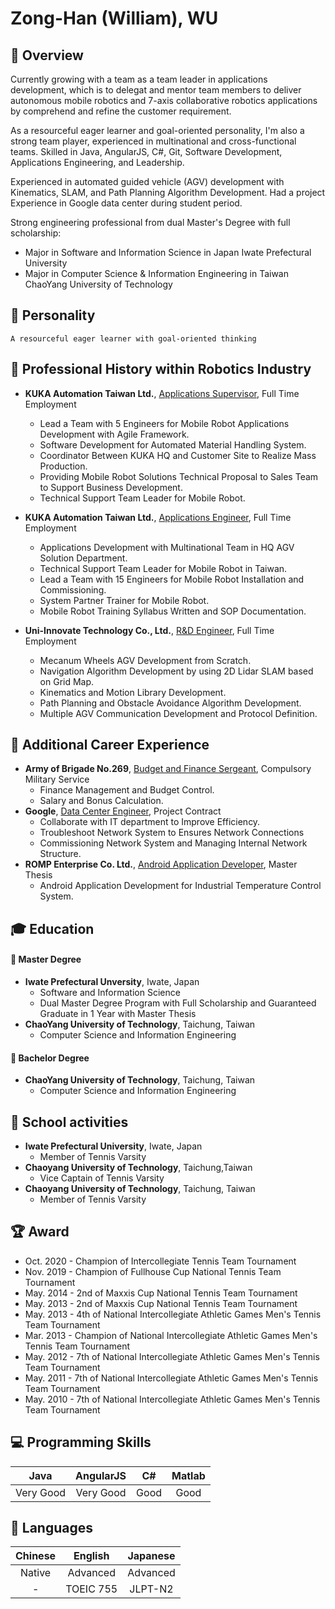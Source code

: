# Zong-Han (William), WU
 



## :dart: Overview
Currently growing with a team as a team leader in applications development, which is to delegat and mentor team members to deliver autonomous mobile robotics and 7-axis collaborative robotics applications by comprehend and refine the customer requirement.

As a resourceful eager learner and goal-oriented personality, I'm also a strong team player, experienced in multinational and cross-functional teams.
Skilled in Java, AngularJS, C#, Git, Software Development, Applications Engineering, and Leadership.

Experienced in automated guided vehicle (AGV) development with Kinematics, SLAM, and Path Planning Algorithm Development. 
Had a project Experience in Google data center during student period.

Strong engineering professional from dual Master's Degree with full scholarship:
- Major in Software and Information Science in Japan Iwate Prefectural University
- Major in Computer Science & Information Engineering in Taiwan ChaoYang University of Technology


## :man: Personality
    A resourceful eager learner with goal-oriented thinking


## :wrench: Professional History within Robotics Industry
   * <b>KUKA Automation Taiwan Ltd.</b>, <u>Applications Supervisor</u>, Full Time Employment
      * Lead a Team with 5 Engineers for Mobile Robot Applications Development with Agile Framework.
      * Software Development for Automated Material Handling System.
      * Coordinator Between KUKA HQ and Customer Site to Realize Mass Production. 
      * Providing Mobile Robot Solutions Technical Proposal to Sales Team to Support Business Development.
      * Technical Support Team Leader for Mobile Robot.   
   
   * <b>KUKA Automation Taiwan Ltd.</b>, <u>Applications Engineer</u>, Full Time Employment
      * Applications Development with Multinational Team in HQ AGV Solution Department.
      * Technical Support Team Leader for Mobile Robot in Taiwan.
      * Lead a Team with 15 Engineers for Mobile Robot Installation and Commissioning.
      * System Partner Trainer for Mobile Robot.
      * Mobile Robot Training Syllabus Written and SOP Documentation.
      
   * <b>Uni-Innovate Technology Co., Ltd.</b>, <u>R&D Engineer</u>, Full Time Employment
      * Mecanum Wheels AGV Development from Scratch.
      * Navigation Algorithm Development by using 2D Lidar SLAM based on Grid Map.
      * Kinematics and Motion Library Development.
      * Path Planning and Obstacle Avoidance Algorithm Development.
      * Multiple AGV Communication Development and Protocol Definition.


## :floppy_disk: Additional Career Experience
   * <b>Army of Brigade No.269</b>, <u>Budget and Finance Sergeant</u>, Compulsory Military Service
      * Finance Management and Budget Control.
      * Salary and Bonus Calculation.
   * <b>Google</b>, <u>Data Center Engineer</u>, Project Contract
     * Collaborate with IT department to Improve Efficiency.
     * Troubleshoot Network System to Ensures Network Connections
     * Commissioning Network System and Managing Internal Network Structure.
   * <b>ROMP Enterprise Co. Ltd.</b>, <u>Android Application Developer</u>, Master Thesis
      * Android Application Development for Industrial Temperature Control System.



## :mortar_board: Education
#### :small_blue_diamond: Master Degree
   * <strong>Iwate Prefectural Unversity</strong>, Iwate, Japan
      * Software and Information Science
      * Dual Master Degree Program with Full Scholarship and Guaranteed Graduate in 1 Year with Master Thesis
   * <b>ChaoYang University of Technology</b>, Taichung, Taiwan
      * Computer Science and Information Engineering
#### :small_blue_diamond: Bachelor Degree
   * <b>ChaoYang University of Technology</b>, Taichung, Taiwan
      * Computer Science and Information Engineering



## :muscle: School activities
   * <b>Iwate Prefectural University</b>, Iwate, Japan
      * Member of Tennis Varsity
   * <b>Chaoyang University of Technology</b>, Taichung,Taiwan
      * Vice Captain of Tennis Varsity
   * <b>Chaoyang University of Technology</b>, Taichung, Taiwan
      * Member of Tennis Varsity



## :trophy: Award
   * Oct. 2020 - Champion of Intercollegiate Tennis Team Tournament
   * Nov. 2019 - Champion of Fullhouse Cup National Tennis Team Tournament
   * May. 2014 - 2nd of Maxxis Cup National Tennis Team Tournament
   * May. 2013 - 2nd of Maxxis Cup National Tennis Team Tournament
   * May. 2013 - 4th of National Intercollegiate Athletic Games Men's Tennis Team Tournament
   * Mar. 2013 - Champion of National Intercollegiate Athletic Games Men's Tennis Team Tournament
   * May. 2012 - 7th of National Intercollegiate Athletic Games Men's Tennis Team Tournament
   * May. 2011 - 7th of National Intercollegiate Athletic Games Men's Tennis Team Tournament
   * May. 2010 - 7th of National Intercollegiate Athletic Games Men's Tennis Team Tournament



## :computer: Programming Skills
| Java      | AngularJS | C#    | Matlab  |
|:---------:|:---------:|:-----:|:-------:|
| Very Good | Very Good | Good  | Good    | 


## :loudspeaker: Languages
| Chinese  | English   | Japanese  |
|:--------:|:---------:|:---------:|
| Native   | Advanced  | Advanced  |
| -        | TOEIC 755 | JLPT-N2   |
